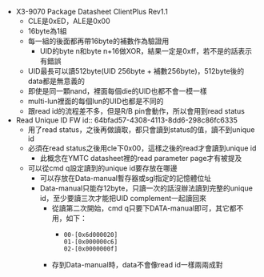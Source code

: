 - X3-9070 Package Datasheet ClientPlus Rev1.1
	- CLE是0xED，ALE是0x00
	- 16byte為1組
	- 每一組的後面都再帶16byte的補數作為驗證用
		- UID的byte n和byte n+16做XOR，結果一定是0xff，若不是的話表示有錯誤
	- UID最長可以讀512byte(UID 256byte + 補數256byte)，512byte後的data都是無意義的
	- 即使是同一顆nand，裡面每個die的UID也都不會一模一樣
	- multi-lun裡面的每個lun的UID也都是不同的
	- 跟read id的流程差不多，但是R/B pin會動作，所以會用到read status
- Read Unique ID FW
  id:: 64bfad57-4308-4113-8dd6-298c86fc6335
	- 用了read status，之後再做讀取，都只會讀到status的值，讀不到unique id
	- 必須在read status之後用cle下0x00，這樣之後的read才會讀到unique id
		- 此概念在YMTC datasheet裡的read parameter page才有被提及
	- 可以從cmd q設定讀到的unique id要存放在哪邊
		- 可以存放在Data-manual暫存器或sgl指定的記憶體位址
		- Data-manual只能存12byte，只讀一次的話沒辦法讀到完整的unique id，至少要讀三次才能把UID complement一起讀回來
			- 從讀第二次開始，cmd q只要下DATA-manual即可，其它都不用，如下：
				- ```
				  00-[0x6d000020]
				  01-[0x000000c6]
				  02-[0x0000000f]
				  ```
			- 存到Data-manual時，data不會像read id一樣兩兩成對